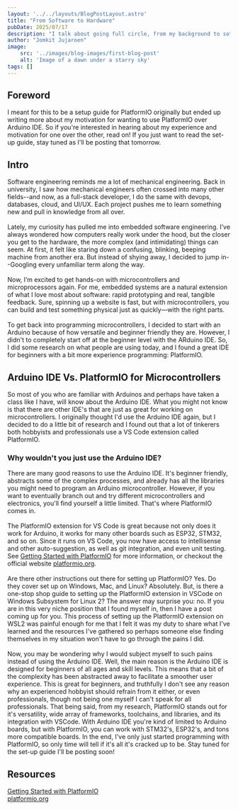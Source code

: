 ```yaml
---
layout: '../../layouts/BlogPostLayout.astro'
title: "From Software to Hardware"
pubDate: 2025/07/17
description: "I talk about going full circle, from my background to software and now back to hardware"
author: "Jomkit Jujaroen"
image: 
    src: '../images/blog-images/first-blog-post'
    alt: 'Image of a dawn under a starry sky'
tags: []
---
```

<h2>Foreword</h2>

I meant for this to be a setup guide for PlatformIO originally but ended up writing more about my motivation for wanting to use PlatformIO over Arduino IDE. So if you're interested in hearing about my experience and motivation for one over the other, read on! If you just want to read the set-up guide, stay tuned as I'll be posting that tomorrow.

<h2 class="pt-5">Intro</h2>

Software engineering reminds me a lot of mechanical engineering. Back in university, I saw how mechanical engineers often crossed into many other fields--and now, as a full-stack developer, I do the same with devops, databases, cloud, and UI/UX. Each project pushes me to learn something new and pull in knowledge from all over.\
\
Lately, my curiosity has pulled me into embedded software engineering. I’ve always wondered how computers really work under the hood, but the closer you get to the hardware, the more complex (and intimidating) things can seem. At first, it felt like staring down a confusing, blinking, beeping machine from another era. But instead of shying away, I decided to jump in--Googling every unfamiliar term along the way.\
\
Now, I’m excited to get hands-on with microcontrollers and microprocessors again. For me, embedded systems are a natural extension of what I love most about software: rapid prototyping and real, tangible feedback. Sure, spinning up a website is fast, but with microcontrollers, you can build and test something physical just as quickly—with the right parts.\
\
To get back into programming microcontrollers, I decided to start with an Arduino because of how versatile and beginner friendly they are. However, I didn't to completely start off at the beginner level with the ARduino IDE. So, I did some research on what people are using today, and I found a great IDE for beginners with a bit more experience programming: PlatformIO.

<h2 class="pt-5">Arduino IDE Vs. PlatformIO for Microcontrollers</h2>

So most of you who are familiar with Arduinos and perhaps have taken a class like I have, will know about the Arduino IDE. What you might not know is that there are other IDE's that are just as great for working on microcontrollers. I originally thought I'd use the Arduino IDE again, but I decided to do a little bit of research and I found out that a lot of tinkerers both hobbyists and professionals use a VS Code extension called PlatformIO.

<h3 class="pt-5">Why wouldn't you just use the Arduino IDE?</h3>

There are many good reasons to use the Arduino IDE. It's beginner friendly, abstracts some of the complex processes, and already has all the libraries you might need to program an Arduino microcontroller. However, if you want to eventually branch out and try different microcontrollers and electronics, you'll find yourself a little limited. That's where PlatformIO comes in.\
\
The PlatformIO extension for VS Code is great because not only does it work for Arduino, it works for many other boards such as ESP32, STM32, and so on. Since it runs on VS Code, you now have access to intellisense and other auto-suggestion, as well as git integration, and even unit testing. See <a class="underline" href="https://dronebotworkshop.com/platformio/" target="_blank" rel="noopener noreferrer">Getting Started with PlatformIO</a> for more information, or checkout the official website <a class="underline" href="https://platformio.org/" target="_blank" rel="noopener noreferrer">platformio.org</a>.\
\
Are there other instructions out there for setting up PlatformIO? Yes. Do they cover set up on Windows, Mac, and Linux? Absolutely. But, is there a one-stop shop guide to setting up the PlatformIO extension in VSCode on Windows Subsystem for Linux 2? The answer may surprise you: no. If you are in this very niche position that I found myself in, then I have a post coming up for you. This process of setting up the PlatformIO extension on WSL2 was painful enough for me that I felt it was my duty to share what I've learned and the resources I've gathered so perhaps someone else finding themselves in my situation won't have to go through the pains I did.\
\
Now, you may be wondering why I would subject myself to such pains instead of using the Arduino IDE. Well, the main reason is the Arduino IDE is designed for beginners of all ages and skill levels. This means that a bit of the complexity has been abstracted away to facilitate a smoother user experience. This is great for beginners, and truthfully I don't see any reason why an experienced hobbyist should refrain from it either, or even professionals, though not being one myself I can't speak for all professionals. That being said, from my research, PlatformIO stands out for it's versatility, wide array of frameworks, toolchains, and libraries, and its integration with VSCode. With Arduino IDE you're kind of limited to Arduino boards, but with PlatformIO, you can work with STM32's, ESP32's, and tons more compatible boards. In the end, I've only just started programming with PlatformIO, so only time will tell if it's all it's cracked up to be. Stay tuned for the set-up guide I'll be posting soon!

<section>
<h2 class="pt-5">Resources</h3>

<a class="underline" href="https://dronebotworkshop.com/platformio/" target="_blank" rel="noopener noreferrer">Getting Started with PlatformIO</a>
<br />
<a class="underline" href="https://platformio.org/" target="_blank" rel="noopener noreferrer">platformio.org</a>
</section>